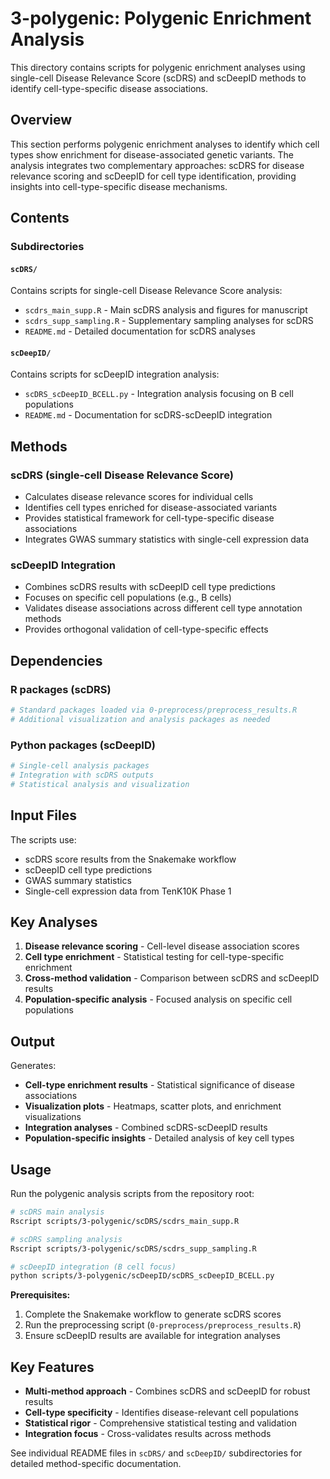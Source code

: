 # 3-polygenic: Polygenic Enrichment Analysis

This directory contains scripts for polygenic enrichment analyses using single-cell Disease Relevance Score (scDRS) and scDeepID methods to identify cell-type-specific disease associations.

## Overview

This section performs polygenic enrichment analyses to identify which cell types show enrichment for disease-associated genetic variants. The analysis integrates two complementary approaches: scDRS for disease relevance scoring and scDeepID for cell type identification, providing insights into cell-type-specific disease mechanisms.

## Contents

### Subdirectories

#### `scDRS/`
Contains scripts for single-cell Disease Relevance Score analysis:
- `scdrs_main_supp.R` - Main scDRS analysis and figures for manuscript
- `scdrs_supp_sampling.R` - Supplementary sampling analyses for scDRS
- `README.md` - Detailed documentation for scDRS analyses

#### `scDeepID/` 
Contains scripts for scDeepID integration analysis:
- `scDRS_scDeepID_BCELL.py` - Integration analysis focusing on B cell populations
- `README.md` - Documentation for scDRS-scDeepID integration

## Methods

### scDRS (single-cell Disease Relevance Score)
- Calculates disease relevance scores for individual cells
- Identifies cell types enriched for disease-associated variants
- Provides statistical framework for cell-type-specific disease associations
- Integrates GWAS summary statistics with single-cell expression data

### scDeepID Integration
- Combines scDRS results with scDeepID cell type predictions
- Focuses on specific cell populations (e.g., B cells)
- Validates disease associations across different cell type annotation methods
- Provides orthogonal validation of cell-type-specific effects

## Dependencies

### R packages (scDRS)
```r
# Standard packages loaded via 0-preprocess/preprocess_results.R
# Additional visualization and analysis packages as needed
```

### Python packages (scDeepID)
```python
# Single-cell analysis packages
# Integration with scDRS outputs
# Statistical analysis and visualization
```

## Input Files

The scripts use:
- scDRS score results from the Snakemake workflow
- scDeepID cell type predictions
- GWAS summary statistics
- Single-cell expression data from TenK10K Phase 1

## Key Analyses

1. **Disease relevance scoring** - Cell-level disease association scores
2. **Cell type enrichment** - Statistical testing for cell-type-specific enrichment
3. **Cross-method validation** - Comparison between scDRS and scDeepID results
4. **Population-specific analysis** - Focused analysis on specific cell populations

## Output

Generates:
- **Cell-type enrichment results** - Statistical significance of disease associations
- **Visualization plots** - Heatmaps, scatter plots, and enrichment visualizations
- **Integration analyses** - Combined scDRS-scDeepID results
- **Population-specific insights** - Detailed analysis of key cell types

## Usage

Run the polygenic analysis scripts from the repository root:

```bash
# scDRS main analysis
Rscript scripts/3-polygenic/scDRS/scdrs_main_supp.R

# scDRS sampling analysis
Rscript scripts/3-polygenic/scDRS/scdrs_supp_sampling.R

# scDeepID integration (B cell focus)
python scripts/3-polygenic/scDeepID/scDRS_scDeepID_BCELL.py
```

**Prerequisites:** 
1. Complete the Snakemake workflow to generate scDRS scores
2. Run the preprocessing script (`0-preprocess/preprocess_results.R`)
3. Ensure scDeepID results are available for integration analyses

## Key Features

- **Multi-method approach** - Combines scDRS and scDeepID for robust results
- **Cell-type specificity** - Identifies disease-relevant cell populations
- **Statistical rigor** - Comprehensive statistical testing and validation
- **Integration focus** - Cross-validates results across methods

See individual README files in `scDRS/` and `scDeepID/` subdirectories for detailed method-specific documentation.